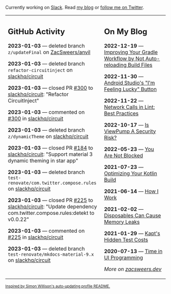 Currently working on [Slack](https://slack.com/). Read [my blog](https://zacsweers.dev/) or [follow me on Twitter](https://twitter.com/ZacSweers).

<table><tr><td valign="top" width="60%">

## GitHub Activity
<!-- githubActivity starts -->
**2023-01-03** — deleted branch `z/updateFinal` on [ZacSweers/anvil](https://github.com/ZacSweers/anvil)

**2023-01-03** — deleted branch `refactor-circuitinject` on [slackhq/circuit](https://github.com/slackhq/circuit)

**2023-01-03** — closed PR [#300](https://github.com/slackhq/circuit/pull/300) to [slackhq/circuit](https://github.com/slackhq/circuit): "Refactor CircuitInject"

**2023-01-03** — commented on [#300](https://github.com/slackhq/circuit/pull/300#issuecomment-1370133498) in [slackhq/circuit](https://github.com/slackhq/circuit)

**2023-01-03** — deleted branch `z/dynamicTheme` on [slackhq/circuit](https://github.com/slackhq/circuit)

**2023-01-03** — closed PR [#184](https://github.com/slackhq/circuit/pull/184) to [slackhq/circuit](https://github.com/slackhq/circuit): "Support material 3 dynamic theming in star app"

**2023-01-03** — deleted branch `test-renovate/com.twitter.compose.rules` on [slackhq/circuit](https://github.com/slackhq/circuit)

**2023-01-03** — closed PR [#225](https://github.com/slackhq/circuit/pull/225) to [slackhq/circuit](https://github.com/slackhq/circuit): "Update dependency com.twitter.compose.rules:detekt to v0.0.22"

**2023-01-03** — commented on [#225](https://github.com/slackhq/circuit/pull/225#issuecomment-1370067590) in [slackhq/circuit](https://github.com/slackhq/circuit)

**2023-01-03** — deleted branch `test-renovate/mkdocs-material-9.x` on [slackhq/circuit](https://github.com/slackhq/circuit)
<!-- githubActivity ends -->
</td><td valign="top" width="40%">

## On My Blog
<!-- blog starts -->
**2022-12-19** — [Improving Your Gradle Workflow by Not Auto-reloading Build Files](https://www.zacsweers.dev/improving-your-workflow-by-not-auto-reloading-build-files/)

**2022-11-30** — [Android Studio's "I'm Feeling Lucky" Button](https://www.zacsweers.dev/android-studios-im-feeling-lucky-button/)

**2022-11-22** — [Network Calls in Lint: Best Practices](https://www.zacsweers.dev/network-calls-in-lint-best-practices/)

**2022-10-17** — [Is ViewPump A Security Risk?](https://www.zacsweers.dev/is-viewpump-a-security-risk/)

**2022-05-23** — [You Are Not Blocked](https://www.zacsweers.dev/you-are-not-blocked/)

**2021-07-23** — [Optimizing Your Kotlin Build](https://www.zacsweers.dev/optimizing-your-kotlin-build/)

**2021-06-14** — [How I Work](https://www.zacsweers.dev/how-i-work/)

**2021-02-02** — [Disposables Can Cause Memory Leaks](https://www.zacsweers.dev/disposables-can-cause-memory-leaks/)

**2021-01-29** — [Kapt's Hidden Test Costs](https://www.zacsweers.dev/kapts-hidden-test-costs/)

**2020-07-13** — [Time in UI Programming](https://www.zacsweers.dev/time-in-ui/)
<!-- blog ends -->
_More on [zacsweers.dev](https://zacsweers.dev/)_
</td></tr></table>

<sub><a href="https://simonwillison.net/2020/Jul/10/self-updating-profile-readme/">Inspired by Simon Willison's auto-updating profile README.</a></sub>